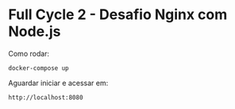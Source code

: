 # Full Cycle 2 - Desafio Nginx com Node.js

Como rodar:

```
docker-compose up
```

Aguardar iniciar e acessar em:

```
http://localhost:8080
```

